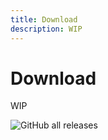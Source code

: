 ```yaml
---
title: Download
description: WIP
---
```


# Download

WIP


![GitHub all releases](https://img.shields.io/github/downloads/tachiyomiorg/tachiyomi/total?label=downloads&labelColor=27303D&color=0D1117&logo=github&logoColor=FFFFFF&style=flat)
